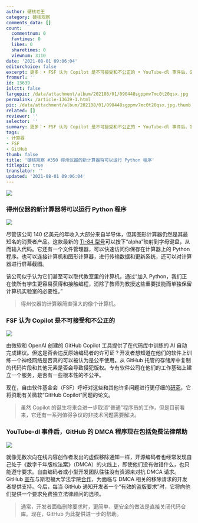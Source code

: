 ```yaml
---
author: 硬核老王
category: 硬核观察
comments_data: []
count:
  commentnum: 0
  favtimes: 0
  likes: 0
  sharetimes: 0
  viewnum: 3110
date: '2021-08-01 09:06:04'
editorchoice: false
excerpt: 更多：• FSF 认为 Copilot 是不可接受和不公正的 • YouTube-dl 事件后，GitHub 的 DMCA 程序现在包括免费法律帮助
fromurl: ''
id: 13639
islctt: false
largepic: /data/attachment/album/202108/01/090448sgppmv7mc0t20qsx.jpg
permalink: /article-13639-1.html
pic: /data/attachment/album/202108/01/090448sgppmv7mc0t20qsx.jpg.thumb.jpg
related: []
reviewer: ''
selector: ''
summary: 更多：• FSF 认为 Copilot 是不可接受和不公正的 • YouTube-dl 事件后，GitHub 的 DMCA 程序现在包括免费法律帮助
tags:
- 计算器
- FSF
- GitHub
thumb: false
title: '硬核观察 #350 得州仪器的新计算器将可以运行 Python 程序'
titlepic: true
translator: ''
updated: '2021-08-01 09:06:04'
---
```


![](/data/attachment/album/202108/01/090448sgppmv7mc0t20qsx.jpg)


### 得州仪器的新计算器将可以运行 Python 程序


![](/data/attachment/album/202108/01/090500b8zt8ux3pr8t9fxb.jpg)


尽管该公司 140 亿美元的年收入大部分来自半导体，但其图形计算器仍然是其最知名的消费者产品。这款最新的 [TI-84 型号](https://www.prnewswire.com/news-releases/texas-instruments-new-ti-84-plus-ce-python-graphing-calculator-introduces-students-to-programming-301341889.html)可以按下“alpha”映射到字母键盘，从而输入代码。它还有一个文件管理器，可以快速访问你保存在计算器上的 Python 程序。也可以连接计算机和图形计算器，进行传输数据和更新系统，还可以对计算器进行屏幕截图。


该公司似乎认为它们甚至可以取代教室里的计算机，通过“加入 Python，我们正在使所有学生更容易获得和接触编程，消除了教师为教授这些重要技能而单独保留计算机实验室的必要性。”



> 
> 得州仪器的计算器简直强大的像个计算机。
> 
> 
> 


### FSF 认为 Copilot 是不可接受和不公正的


![](/data/attachment/album/202108/01/090526kzm2j46o437tib93.jpg)


由微软和 OpenAI 创建的 GitHub Copilot 工具提供了在代码库中训练的 AI 自动完成建议。但这是否会违反原始编码者的许可证？开发者想知道在他们的软件上训练一个神经网络是否真的可以被认为是公平使用。从 GitHub 托管的存储库中复制的代码片段和其他元素是否会导致侵犯版权。专有软件公司在他们的工作基础上建立一个服务，是否有一些根本性的不公平。


现在，自由软件基金会（FSF）呼吁对这些和其他许多问题进行更仔细的[研究](https://www.fsf.org/blogs/licensing/fsf-funded-call-for-white-papers-on-philosophical-and-legal-questions-around-copilot)，它将资助有关微软“GitHub Copilot”问题的论文。



> 
> 虽然 Copilot 的诞生将来会进一步取消“普通”程序员的工作，但是目前看来，它还有一系列值得争议的非技术问题需要解决。
> 
> 
> 


### YouTube-dl 事件后，GitHub 的 DMCA 程序现在包括免费法律帮助


![](/data/attachment/album/202108/01/090546kj5n1hjxrbgjrssn.jpg)


就像无数次向在线内容创作者发出的虚假移除通知一样，开源编码者也经常发现自己处于《数字千年版权法案》（DMCA）的火线上，即使他们没有做错什么，也只能遵守要求。自由编码者或小型开发团队往往没有资源来对抗 DMCA 请求。GitHub [宣布](https://github.blog/2021-07-27-github-developer-rights-fellowship-stanford-law-school/)与斯坦福大学法学院[合作](https://venturebeat.com/2021/07/27/github-offers-open-source-developers-legal-counsel-to-combat-dmca-abuse/)，为面临与 DMCA 相关的移除请求的开发者提供支持。今后，每当 GitHub 通知开发者一个“有效的盗版要求”时，它将向他们提供一个要求免费独立法律顾问的选项。



> 
> 通常，开发者面临删除要求时，更简单、更安全的做法是直接关闭代码仓库。现在，GitHub 为此提供进一步的帮助。
> 
> 
>